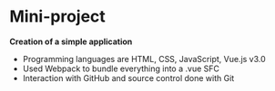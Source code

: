 # Mini-project
**Creation of a simple application**
* Programming languages are HTML, CSS, JavaScript, Vue.js v3.0
* Used Webpack to bundle everything into a .vue SFC
* Interaction with GitHub and source control done with Git